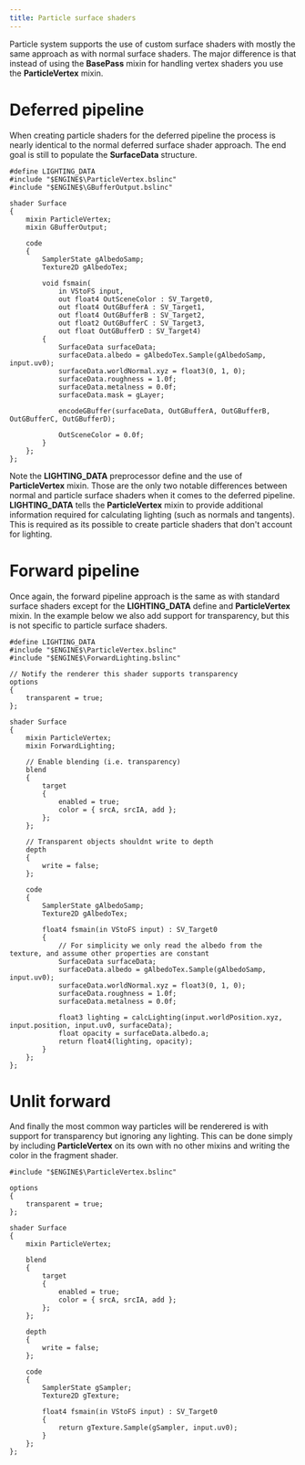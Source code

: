 ```yaml
---
title: Particle surface shaders
---
```


Particle system supports the use of custom surface shaders with mostly the same approach as with normal surface shaders. The major difference is that instead of using the **BasePass** mixin for handling vertex shaders you use the **ParticleVertex** mixin.

# Deferred pipeline
When creating particle shaders for the deferred pipeline the process is nearly identical to the normal deferred surface shader approach. The end goal is still to populate the **SurfaceData** structure.

~~~~~~~~~~~~~
#define LIGHTING_DATA
#include "$ENGINE$\ParticleVertex.bslinc"
#include "$ENGINE$\GBufferOutput.bslinc"

shader Surface
{
	mixin ParticleVertex;
	mixin GBufferOutput;

	code
	{
		SamplerState gAlbedoSamp;
		Texture2D gAlbedoTex;
	
		void fsmain(
			in VStoFS input, 
			out float4 OutSceneColor : SV_Target0,
			out float4 OutGBufferA : SV_Target1,
			out float4 OutGBufferB : SV_Target2,
			out float2 OutGBufferC : SV_Target3,
			out float OutGBufferD : SV_Target4)
		{
			SurfaceData surfaceData;
			surfaceData.albedo = gAlbedoTex.Sample(gAlbedoSamp, input.uv0);
			surfaceData.worldNormal.xyz = float3(0, 1, 0);
			surfaceData.roughness = 1.0f;
			surfaceData.metalness = 0.0f;
			surfaceData.mask = gLayer;
			
			encodeGBuffer(surfaceData, OutGBufferA, OutGBufferB, OutGBufferC, OutGBufferD);
			
			OutSceneColor = 0.0f;
		}	
	};
};
~~~~~~~~~~~~~

Note the **LIGHTING_DATA** preprocessor define and the use of **ParticleVertex** mixin. Those are the only two notable differences between normal and particle surface shaders when it comes to the deferred pipeline. **LIGHTING_DATA** tells the **ParticleVertex** mixin to provide additional information required for calculating lighting (such as normals and tangents). This is required as its possible to create particle shaders that don't account for lighting.

# Forward pipeline
Once again, the forward pipeline approach is the same as with standard surface shaders except for the **LIGHTING_DATA** define and **ParticleVertex** mixin. In the example below we also add support for transparency, but this is not specific to particle surface shaders.

~~~~~~~~~~~~~
#define LIGHTING_DATA
#include "$ENGINE$\ParticleVertex.bslinc"
#include "$ENGINE$\ForwardLighting.bslinc"

// Notify the renderer this shader supports transparency
options
{
	transparent = true;
};

shader Surface
{
	mixin ParticleVertex;
	mixin ForwardLighting;
	
	// Enable blending (i.e. transparency)
	blend
	{
		target	
		{
			enabled = true;
			color = { srcA, srcIA, add };
		};
	};	
	
	// Transparent objects shouldnt write to depth
	depth
	{
		write = false;
	};
	
	code
	{
		SamplerState gAlbedoSamp;
		Texture2D gAlbedoTex;
		
		float4 fsmain(in VStoFS input) : SV_Target0
		{
			// For simplicity we only read the albedo from the texture, and assume other properties are constant
			SurfaceData surfaceData;
			surfaceData.albedo = gAlbedoTex.Sample(gAlbedoSamp, input.uv0);
			surfaceData.worldNormal.xyz = float3(0, 1, 0);
			surfaceData.roughness = 1.0f;
			surfaceData.metalness = 0.0f;
			
			float3 lighting = calcLighting(input.worldPosition.xyz, input.position, input.uv0, surfaceData);
			float opacity = surfaceData.albedo.a;
			return float4(lighting, opacity);
		}	
	};
};
~~~~~~~~~~~~~

# Unlit forward
And finally the most common way particles will be renderered is with support for transparency but ignoring any lighting. This can be done simply by including **ParticleVertex** on its own with no other mixins and writing the color in the fragment shader.

~~~~~~~~~~~~~
#include "$ENGINE$\ParticleVertex.bslinc"

options
{
	transparent = true;
};

shader Surface
{
	mixin ParticleVertex;

	blend
	{
		target	
		{
			enabled = true;
			color = { srcA, srcIA, add };
		};
	};	

	depth
	{
		write = false;
	};
	
	code
	{
		SamplerState gSampler;
		Texture2D gTexture;
		
		float4 fsmain(in VStoFS input) : SV_Target0
		{
			return gTexture.Sample(gSampler, input.uv0);
		}
	};
};
~~~~~~~~~~~~~
